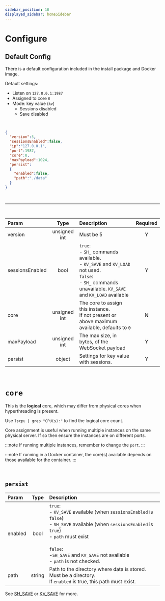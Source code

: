 ```yaml
---
sidebar_position: 10
displayed_sidebar: homeSidebar
---
```


# Configure


## Default Config

There is a default configuration included in the install package and Docker image. 

Default settings:

- Listen on `127.0.0.1:1987`
- Assigned to core `0`
- Mode: key value (`kv`)
  - Sessions disabled
  - Save disabled


<br/>

```json title="default.json"
{
  "version":5,
  "sessionsEnabled":false,
  "ip":"127.0.0.1",
  "port":1987,
  "core":0,
  "maxPayload":1024,
  "persist":
  {
    "enabled":false,
    "path":"./data"
  }
}
```

<br/>

---

<br/>

|Param|Type|Description|Required|
|:---|:---:|:---|:---:|
|version|unsigned int|Must be 5|Y|
|sessionsEnabled|bool|`true`:<br/>- `SH_` commands available.<br/>- `KV_SAVE` and `KV_LOAD` not used.<br/>`false`:<br/>- `SH_` commands unavailable. `KV_SAVE` and `KV_LOAD` available|Y|
|core|unsigned int|The core to assign this instance.<br/> If not present or above maximum available, defaults to `0`|N|
|maxPayload|unsigned int|The max size, in bytes, of the WebSocket payload|Y|
|persist|object|Settings for key value with sessions.|Y|


<br/>

# `core`
This is the **logical** core, which may differ from physical cores when hyperthreading is present.<br/>

Use `lscpu | grep "CPU(s):"` to find the logical core count.

Core assignment is useful when running multiple instances on the same physical server. If so then ensure the instances are on different ports.

:::note
If running multiple instances, remember to change the `port`.
:::

:::note
If running in a Docker container, the core(s) available depends on those available for the container.
:::

<br/>

## `persist`

|Param|Type|Description|
|:---|:---:|:---|
|enabled|bool|`true`:<br/>- `KV_SAVE` available (when `sessionsEnabled` is `false`)<br/>- `SH_SAVE` available (when `sessionsEnabled` is `true`)<br/>- `path` must exist<br/><br/>`false`:<br/>-`SH_SAVE` and `KV_SAVE` not available<br/>- `path` is not checked.|
|path|string|Path to the directory where data is stored. Must be a directory.<br/>If `enabled` is true, this path must exist.|

See [SH_SAVE](../api/sessions/sh-save) or [KV_SAVE](../api/kv/kv-save) for more.



